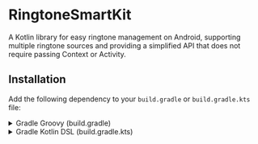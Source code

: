# RingtoneSmartKit

A Kotlin library for easy ringtone management on Android, supporting multiple ringtone sources and providing a simplified API that does not require passing Context or Activity.


## Installation

Add the following dependency to your `build.gradle` or `build.gradle.kts` file:

<details>
<summary>Gradle Groovy (build.gradle)</summary>

```groovy
implementation "io.github.amjdalhashede:ringtone-smart-kit:1.0.2-alpha"
```

</details>

<details>
<summary>Gradle Kotlin DSL (build.gradle.kts)</summary>

```kotlin
implementation("io.github.amjdalhashede:ringtone-smart-kit:1.0.2-alpha")
```

</details>
